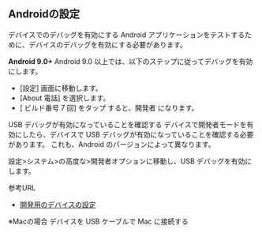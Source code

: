 ## Androidの設定
デバイスでのデバッグを有効にする
Android アプリケーションをテストするために、デバイスのデバッグを有効にする必要があります。

**Android 9.0+**
Android 9.0 以上では、以下のステップに従ってデバッグを有効にします。

- [設定] 画面に移動します。
- [About 電話] を選択します。
- [ ビルド番号 7 回] をタップ すると、開発者 になります。

USB デバッグが有効になっていることを確認する
デバイスで開発者モードを有効にしたら、デバイスで USB デバッグが有効になっていることを確認する必要があります。 これも、Android のバージョンによって異なります。

設定>システム>の高度な>開発者オプションに移動し、USB デバッグを有効にします。

参考URL
- [開発用のデバイスの設定](https://learn.microsoft.com/ja-jp/xamarin/android/get-started/installation/set-up-device-for-development)


※Macの場合
デバイスを USB ケーブルで Mac に接続する